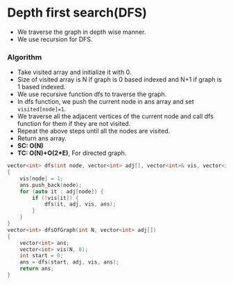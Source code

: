 # Depth first search(DFS)

-   We traverse the graph in depth wise manner.
-   We use recursion for DFS.

### Algorithm

-   Take visited array and initialize it with 0.
-   Size of visited array is N if graph is 0 based indexed and N+1 if graph is 1 based indexed.
-   We use recursive function dfs to traverse the graph.
-   In dfs function, we push the current node in ans array and set `visited[node]=1`.
-   We traverse all the adjacent vertices of the current node and call dfs function for them if they are not visited.
-   Repeat the above steps until all the nodes are visited.
-   Return ans array.
-   **SC: O(N)**
-   **TC: O(N)+O(2\*E)**, For directed graph.

```cpp
vector<int> dfs(int node, vector<int> adj[], vector<int>& vis, vector<int>& ans)
{
    vis[node] = 1;
    ans.push_back(node);
    for (auto it : adj[node]) {
        if (!vis[it]) {
            dfs(it, adj, vis, ans);
        }
    }
}
vector<int> dfsOfGraph(int N, vector<int> adj[])
{
    vector<int> ans;
    vector<int> vis(N, 0);
    int start = 0;
    ans = dfs(start, adj, vis, ans);
    return ans;
}
```
